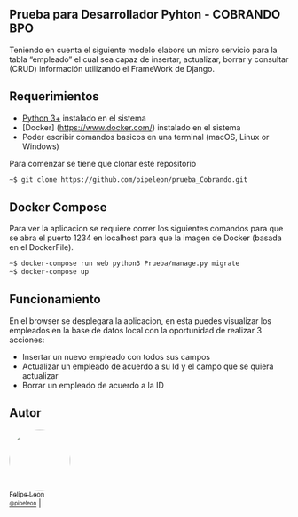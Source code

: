 ## Prueba para Desarrollador Pyhton - COBRANDO BPO

Teniendo en cuenta el siguiente modelo elabore un micro servicio para la tabla
“empleado” el cual sea capaz de insertar, actualizar, borrar y consultar (CRUD)
información utilizando el FrameWork de Django.

## Requerimientos

- [Python 3+](https://python.org/) instalado en el sistema
- [Docker] (https://www.docker.com/) instalado en el sistema
- Poder escribir comandos basicos en una terminal (macOS, Linux or Windows)

Para comenzar se tiene que clonar este repositorio

```bash
~$ git clone https://github.com/pipeleon/prueba_Cobrando.git
```

## Docker Compose
Para ver la aplicacion se requiere correr los siguientes comandos para que se abra el puerto 1234 en localhost para que la imagen de Docker (basada en el DockerFile).

```bash
~$ docker-compose run web python3 Prueba/manage.py migrate
~$ docker-compose up
```

## Funcionamiento
En el browser se desplegara la aplicacion, en esta puedes visualizar los empleados en la base de datos local con la oportunidad de realizar 3 acciones: 
- Insertar un nuevo empleado con todos sus campos
- Actualizar un empleado de acuerdo a su Id y el campo que se quiera actualizar
- Borrar un empleado de acuerdo a la ID

## Autor
[<img src="https://avatars.githubusercontent.com/u/91047947" width="110" style="border-radius: 50%"><br><sub>Felipe Leon<br><sup>@pipeleon](https://github.com/pipeleon) |
